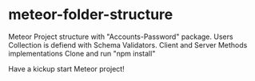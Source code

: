 # meteor-folder-structure

Meteor Project structure with "Accounts-Password" package.
Users Collection is defiend with Schema Validators.
Client and Server Methods implementations
Clone and run "npm install"

Have a kickup start Meteor project!
